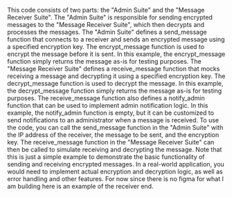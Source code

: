 This code consists of two parts: the "Admin Suite" and the "Message Receiver Suite". The "Admin Suite" is responsible for sending encrypted messages to the "Message Receiver Suite", which then decrypts and processes the messages.
The "Admin Suite" defines a send_message function that connects to a receiver and sends an encrypted message using a specified encryption key. The encrypt_message function is used to encrypt the message before it is sent. In this example, the encrypt_message function simply returns the message as-is for testing purposes.
The "Message Receiver Suite" defines a receive_message function that mocks receiving a message and decrypting it using a specified encryption key. The decrypt_message function is used to decrypt the message. In this example, the decrypt_message function simply returns the message as-is for testing purposes.
The receive_message function also defines a notify_admin function that can be used to implement admin notification logic. In this example, the notify_admin function is empty, but it can be customized to send notifications to an administrator when a message is received.
To use the code, you can call the send_message function in the "Admin Suite" with the IP address of the receiver, the message to be sent, and the encryption key. The receive_message function in the "Message Receiver Suite" can then be called to simulate receiving and decrypting the message.
Note that this is just a simple example to demonstrate the basic functionality of sending and receiving encrypted messages. In a real-world application, you would need to implement actual encryption and decryption logic, as well as error handling and other features. For now since there is no figma for what I am building here is an example of the receiver end. 
